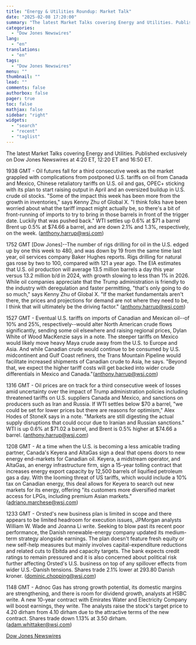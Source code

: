 ```yaml
---
title: "Energy & Utilities Roundup: Market Talk"
date: "2025-02-08 17:20:00"
summary: "The latest Market Talks covering Energy and Utilities. Published exclusively on Dow Jones Newswires at 4:20 ET, 12:20 ET and 16:50 ET.1938 GMT - Oil futures fall for a third consecutive week as the market grappled with complications from postponed U.S. tariffs on oil from Canada and Mexico, Chinese retaliatory..."
categories:
  - "Dow Jones Newswires"
lang:
  - "en"
translations:
  - "en"
tags:
  - "Dow Jones Newswires"
menu: ""
thumbnail: ""
lead: ""
comments: false
authorbox: false
pager: true
toc: false
mathjax: false
sidebar: "right"
widgets:
  - "search"
  - "recent"
  - "taglist"
---
```


The latest Market Talks covering Energy and Utilities. Published exclusively on Dow Jones Newswires at 4:20 ET, 12:20 ET and 16:50 ET.

1938 GMT - Oil futures fall for a third consecutive week as the market grappled with complications from postponed U.S. tariffs on oil from Canada and Mexico, Chinese retaliatory tariffs on U.S. oil and gas, OPEC+ sticking with its plan to start raising output in April and an oversized buildup in U.S. crude oil stocks. "Some of the impact this week has been more from the growth in inventories," says Kenny Zhu of Global X. "I think folks have been worried about what the tariff impact might actually be, so there's a bit of front-running of imports to try to bring in those barrels in front of the trigger date. Luckily that was pushed back." WTI settles up 0.6% at $71 a barrel Brent up 0.5% at $74.66 a barrel, and are down 2.1% and 1.3%, respectively, on the week. (anthony.harrup@wsj.com)

1752 GMT [Dow Jones]--The number of rigs drilling for oil in the U.S. edged up by one this week to 480, and was down by 19 from the same time last year, oil services company Baker Hughes reports. Rigs drilling for natural gas rose by two to 100, compared with 121 a year ago. The EIA estimates that U.S. oil production will average 13.5 million barrels a day this year versus 13.2 million b/d in 2024, with growth slowing to less than 1% in 2026. While oil companies appreciate that the Trump administration is friendly to the industry with deregulation and faster permitting, "that's only going to do so much," says Kenny Zhu of Global X. "If the market fundamentals aren't there, the prices and projections for demand are not where they need to be, I think that will ultimately be the driving factor." (anthony.harrup@wsj.com)

1527 GMT - Eventual U.S. tariffs on imports of Canadian and Mexican oil--of 10% and 25%, respectively--would alter North American crude flows significantly, sending some oil elsewhere and raising regional prices, Dylan White of Wood MacKenzie says in a note. The steeper tariffs on Mexico would likely move heavy Maya crude away from the U.S. to Europe and Asia. And while Canadian crude would continue to be consumed by U.S. midcontinent and Gulf Coast refiners, the Trans Mountain Pipeline would facilitate increased shipments of Canadian crude to Asia, he says. "Beyond that, we expect the higher tariff costs will get backed into wider crude differentials in Mexico and Canada."(anthony.harrup@wsj.com)

1316 GMT - Oil prices are on track for a third consecutive week of losses amid uncertainty over the impact of Trump administration policies including threatened tariffs on U.S. suppliers Canada and Mexico, and sanctions on producers such as Iran and Russia. If WTI settles below $70 a barrel, "we could be set for lower prices but there are reasons for optimism," Alex Hodes of StoneX says in a note. "Markets are still digesting the actual supply disruptions that could occur due to Iranian and Russian sanctions." WTI is up 0.6% at $71.02 a barrel, and Brent is 0.5% higher at $74.66 a barrel. (anthony.harrup@wsj.com)

1208 GMT - At a time when the U.S. is becoming a less amicable trading partner, Canada's Keyera and AltaGas sign a deal that opens doors to new energy end-markets for Canadian oil. Keyera, a midstream operator, and AltaGas, an energy infrastructure firm, sign a 15-year tolling contract that increases energy export capacity by 12,500 barrels of liquified petroleum gas a day. With the looming threat of US tariffs, which would include a 10% tax on Canadian energy, this deal allows for Keyera to search out new markets for its energy, offering "its customers more diversified market access for LPGs, including premium Asian markets." (adriano.marchese@wsj.com)

1233 GMT - Orsted's new business plan is limited in scope and there appears to be limited headroom for execution issues, JPMorgan analysts William W. Wade and Joanna Li write. Seeking to blow past its recent poor performance, the Danish renewable-energy company updated its medium-term strategy alongside earnings. The plan doesn't feature fresh equity or new self-help measures but mainly involves capital-expenditure reductions and related cuts to Ebitda and capacity targets. The bank expects credit ratings to remain pressured and it is also concerned about political risk further affecting Orsted's U.S. business on top of any spillover effects from wider U.S.-Danish tensions. Shares trade 2.1% lower at 293.80 Danish kroner. (dominic.chopping@wsj.com)

1148 GMT - Adnoc Gas has strong growth potential, its domestic margins are strengthening, and there is room for dividend growth, analysts at HSBC write. A new 10-year contract with Emirates Water and Electricity Company will boost earnings, they write. The analysts raise the stock's target price to 4.20 dirham from 4.10 dirham due to the attractive terms of the new contract. Shares trade down 1.13% at 3.50 dirham. (adam.whittaker@wsj.com)

[Dow Jones Newswires](https://www.tradingview.com/news/DJN_DN20250208000602:0/)
